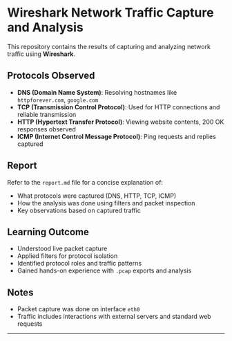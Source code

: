 # Wireshark Network Traffic Capture and Analysis

This repository contains the results of  capturing and analyzing network traffic using **Wireshark**.


##  Protocols Observed

- **DNS (Domain Name System)**: Resolving hostnames like `httpforever.com`, `google.com`
- **TCP (Transmission Control Protocol)**: Used for HTTP connections and reliable transmission
- **HTTP (Hypertext Transfer Protocol)**: Viewing website contents, 200 OK responses observed
- **ICMP (Internet Control Message Protocol)**: Ping requests and replies captured

##  Report

Refer to the `report.md` file for a concise explanation of:
- What protocols were captured (DNS, HTTP, TCP, ICMP)
- How the analysis was done using filters and packet inspection
- Key observations based on captured traffic

##  Learning Outcome

- Understood live packet capture
- Applied filters for protocol isolation
- Identified protocol roles and traffic patterns
- Gained hands-on experience with `.pcap` exports and analysis

##  Notes

- Packet capture was done on interface `eth0`
- Traffic includes interactions with external servers and standard web requests

---
